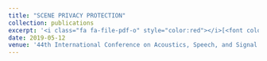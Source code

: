 ```yaml
---
title: "SCENE PRIVACY PROTECTION"
collection: publications
excerpt: '<i class="fa fa-file-pdf-o" style="color:red"></i>[<font color="red">Paper</font>](https://ieeexplore.ieee.org/abstract/document/8682225) <i class="fa fa-github" style="color:green"></i>[<font color="green">Code</font>](https://github.com/AliShahin/P-FGSM)'
date: 2019-05-12
venue: '44th International Conference on Acoustics, Speech, and Signal Processing <b> (ICASSP)</b>'
---
```


